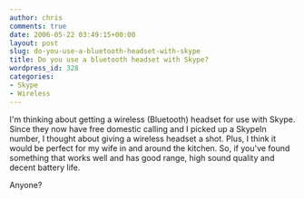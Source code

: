 ```yaml
---
author: chris
comments: true
date: 2006-05-22 03:49:15+00:00
layout: post
slug: do-you-use-a-bluetooth-headset-with-skype
title: Do you use a bluetooth headset with Skype?
wordpress_id: 328
categories:
- Skype
- Wireless
---
```


I'm thinking about getting a wireless (Bluetooth) headset for use with Skype. Since they now have free domestic calling and I picked up a SkypeIn number, I thought about giving a wireless headset a shot. Plus, I think it would be perfect for my wife in and around the kitchen. So, if you've found something that works well and has good range, high sound quality and decent battery life.

Anyone?

